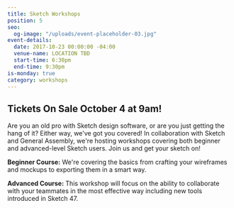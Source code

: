 ```yaml
---
title: Sketch Workshops
position: 5
seo:
  og-image: "/uploads/event-placeholder-03.jpg"
event-details:
  date: 2017-10-23 00:00:00 -04:00
  venue-name: LOCATION TBD
  start-time: 6:30pm
  end-time: 9:30pm
is-monday: true
category: workshops
---
```


## Tickets On Sale October 4 at 9am! 

Are you an old pro with Sketch design software, or are you just getting the hang of it? Either way, we've got you covered! In collaboration with Sketch and General Assembly, we're hosting workshops covering both beginner and advanced-level Sketch users. Join us and get your sketch on!

**Beginner Course:** We're covering the basics from crafting your wireframes and mockups to exporting them in a smart way.

**Advanced Course:** This workshop will focus on the ability to collaborate with your teammates in the most effective way including new tools introduced in Sketch 47.